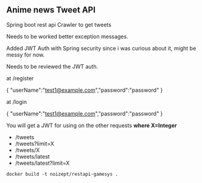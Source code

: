 ## Anime news Tweet API

Spring boot rest api
Crawler to get tweets

Needs to be worked better exception messages.

Added JWT Auth with Spring security since i was curious about it, might be messy for now.

Needs to be reviewed the JWT auth.


at /register

{
	"userName":"test1@example.com","password":"password"
}

at /login

{
	"userName":"test1@example.com","password":"password"
}

You will get a JWT for using on the other requests
<b> where X=Integer </b>
 
- /tweets
- /tweets?limit=X
- /tweets/X
- /tweets/latest
- /tweets/latest?limit=X


`docker build -t noizept/restapi-gamesys .`    
